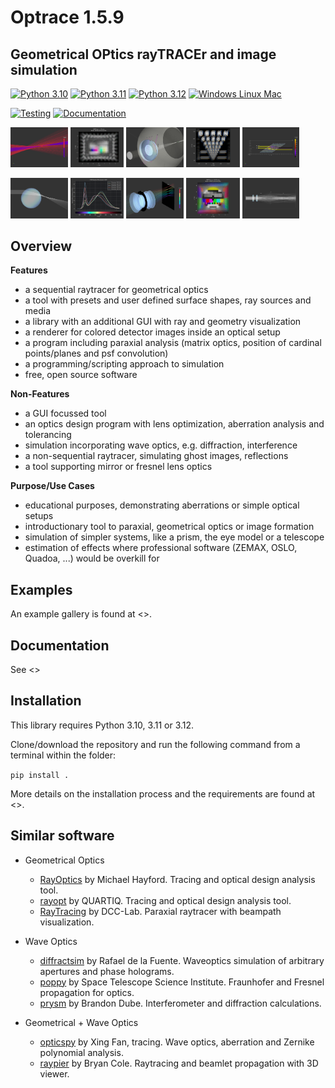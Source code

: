 # Optrace 1.5.9
## Geometrical OPtics rayTRACEr and image simulation

[![Python 3.10](https://img.shields.io/badge/Python-3.10-blue)](https://www.python.org/downloads/release/python-3100/)
[![Python 3.11](https://img.shields.io/badge/Python-3.11-blue)](https://www.python.org/downloads/release/python-3110/)
[![Python 3.12](https://img.shields.io/badge/Python-3.12-blue)](https://www.python.org/downloads/release/python-3120/)
[![Windows Linux Mac](https://shields.io/badge/Platform-Windows%20%7C%20macOS%20%7C%20Linux-blue)]()
<!--TODO add license-->

[![Testing](https://github.com/drocheam/optrace/actions/workflows/tox_test.yml/badge.svg)](https://github.com/drocheam/optrace/actions/workflows/tox_test.yml)
[![Documentation](https://github.com/drocheam/optrace/actions/workflows/gen_docs.yml/badge.svg)](https://github.com/drocheam/optrace/actions/workflows/gen_docs.yml)

<img src="./docs/source/images/example_spherical_aberration2.png" width="18.2%"></img>
<img src="./docs/source/images/example_rgb_render2.svg" width="17%"></img>
<img src="./docs/source/images/example_legrand2.png" width="18.2%"></img>
<img src="./docs/source/images/example_keratoconus_4.svg" width="17%"></img>
<img src="./docs/source/images/example_brewster.png" width="18.2%"></img>
   
<img src="./docs/source/images/example_gui_automation_1.png" width="18.2%"></img>
<img src="./docs/source/images/LED_illuminants.svg" width="17%"></img>
<img src="./docs/source/images/example_double_gauss_2.png" width="18.2%"></img>
<img src="./docs/source/images/rgb_render_srgb1.svg" width="17%"></img>
<img src="./docs/source/images/example_cosine_surfaces1.png" width="18.2%"></img>

## Overview

 **Features**
  * a sequential raytracer for geometrical optics
  * a tool with presets and user defined surface shapes, ray sources and media
  * a library with an additional GUI with ray and geometry visualization
  * a renderer for colored detector images inside an optical setup
  * a program including paraxial analysis (matrix optics, position of cardinal points/planes and psf convolution)
  * a programming/scripting approach to simulation
  * free, open source software

 **Non-Features**
  * a GUI focussed tool
  * an optics design program with lens optimization, aberration analysis and tolerancing
  * simulation incorporating wave optics, e.g. diffraction, interference
  * a non-sequential raytracer, simulating ghost images, reflections
  * a tool supporting mirror or fresnel lens optics

 **Purpose/Use Cases**
  * educational purposes, demonstrating aberrations or simple optical setups
  * introductionary tool to paraxial, geometrical optics or image formation
  * simulation of simpler systems, like a prism, the eye model or a telescope
  * estimation of effects where professional software (ZEMAX, OSLO, Quadoa, ...) would be overkill for


## Examples

An example gallery is found at <>.

## Documentation

See <>

## Installation

This library requires Python 3.10, 3.11 or 3.12.

Clone/download the repository and run the following command from a terminal within the folder:

``pip install .``

More details on the installation process and the requirements are found at <>.


## Similar software

- Geometrical Optics
   * [RayOptics](https://ray-optics.readthedocs.io/en/latest/) by Michael Hayford. Tracing and optical design analysis tool. 
   * [rayopt](https://github.com/quartiq/rayopt) by QUARTIQ. Tracing and optical design analysis tool. 
   * [RayTracing](https://github.com/DCC-Lab/RayTracing) by DCC-Lab. Paraxial raytracer with beampath visualization.

- Wave Optics
   * [diffractsim](https://github.com/rafael-fuente/diffractsim) by Rafael de la Fuente. Waveoptics simulation of arbitrary apertures and phase holograms.
   * [poppy](https://github.com/spacetelescope/poppy) by Space Telescope Science Institute. Fraunhofer and Fresnel propagation for optics.
   * [prysm](https://prysm.readthedocs.io/en/stable/index.html) by Brandon Dube. Interferometer and diffraction calculations.

- Geometrical + Wave Optics
   * [opticspy](http://opticspy.org/) by Xing Fan, tracing. Wave optics, aberration and Zernike polynomial analysis.
   * [raypier](https://raypier-optics.readthedocs.io/en/latest/introduction.html#the-components-of-a-raypier-model) by Bryan Cole. Raytracing and beamlet propagation with 3D viewer.
